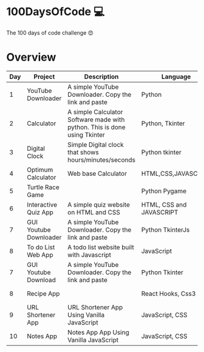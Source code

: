 # 100DaysOfCode 💻

The 100 days of code challenge 😍

# Overview

| Day | Project                | Description                                                               | Language                 | Status  |
| --- | ---------------------- | ------------------------------------------------------------------------- | ------------------------ | ------- |
| 1   | YouTube Downloader     | A simple YouTube Downloader. Copy the link and paste                      | Python                   | Done ✔ |
| 2   | Calculator             | A simple Calculator Software made with python. This is done using Tkinter | Python, Tkinter          | Done ✔ |
| 3   | Digital Clock          | Simple Digital clock that shows hours/minutes/seconds                     | Python tkinter           | Done ✔ |
| 4   | Optimum Calculator     | Web base Calculator                                                       | HTML,CSS,JAVASCRIPT      | Done ✔ |
| 5   | Turtle Race Game       |                                                                           | Python Pygame            | Done ✔ |
| 6   | Interactive Quiz App   | A simple quiz website<br />on HTML and CSS                                | HTML, CSS and JAVASCRIPT | Done ✔ |
| 7   | GUI Youtube Downloader | A simple YouTube Downloader. Copy the link and paste                      | Python TkinterJs         | Done ✔ |
| 8   | To do List Web App     | A todo list website built with Javascript                                 | JavaScript               | Done ✔ |
| 7   | GUI Youtube Download   | A simple YouTube Downloader. Copy the link and paste                      | Python Tkinter           | Done ✔ |
| 8   | Recipe App             |                                                                           | React Hooks, Css3        | Done ✔ |
| 9   | URL Shortener App      | URL Shortener App Using Vanilla JavaScript                                | JavaScript, CSS          | Done ✔ |
| 10  | Notes App              | Notes App App Using Vanilla JavaScript                                    | JavaScript, CSS          | Done ✔ |
